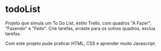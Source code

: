 # todoList

Projeto que simula um To Do List, estilo Trello, com quadros "A Fazer", "Fazendo" e "Feito".
Crie tarefas, arraste para os outros quadros, exclua tarefas.

Com este projeto pude praticar HTML, CSS e aprender muito Javascript.
